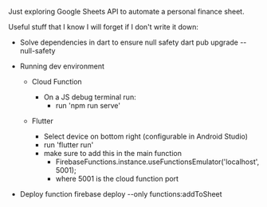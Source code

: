 Just exploring Google Sheets API to automate a personal finance sheet.


Useful stuff that I know I will forget if I don't write it down:

- Solve dependencies in dart to ensure null safety
    dart pub upgrade --null-safety

- Running dev environment
    - Cloud Function
        - On a JS debug terminal run:
            - run 'npm run serve'

    - Flutter
        - Select device on bottom right (configurable in Android Studio)
        - run 'flutter run'
        - make sure to add this in the main function
            - FirebaseFunctions.instance.useFunctionsEmulator('localhost', 5001);
            - where 5001 is the cloud function port

- Deploy function
    firebase deploy --only functions:addToSheet

